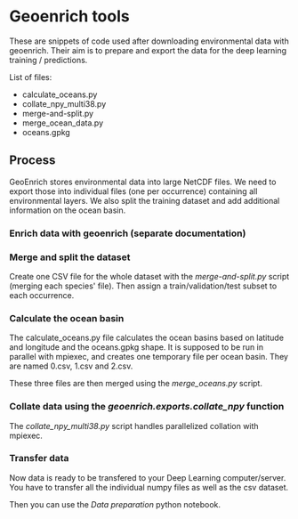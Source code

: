 # Geoenrich tools

These are snippets of code used after downloading environmental data with geoenrich.
Their aim is to prepare and export the data for the deep learning training / predictions.

List of files:
- calculate_oceans.py
- collate_npy_multi38.py
- merge-and-split.py
- merge_ocean_data.py
- oceans.gpkg

## Process

GeoEnrich stores environmental data into large NetCDF files. We need to export those into individual files (one per occurrence) containing all environmental layers.
We also split the training dataset and add additional information on the ocean basin.

### Enrich data with geoenrich (separate documentation)

### Merge and split the dataset

Create one CSV file for the whole dataset with the *merge-and-split.py* script (merging each species' file). Then assign a train/validation/test subset to each occurrence.

### Calculate the ocean basin

The calculate_oceans.py file calculates the ocean basins based on latitude and longitude and the oceans.gpkg shape.
It is supposed to be run in parallel with mpiexec, and creates one temporary file per ocean basin. They are named 0.csv, 1.csv and 2.csv.

These three files are then merged using the *merge_oceans.py* script. 

### Collate data using the *geoenrich.exports.collate_npy* function

The *collate_npy_multi38.py* script handles parallelized collation with mpiexec.

### Transfer data

Now data is ready to be transfered to your Deep Learning computer/server.
You have to transfer all the individual numpy files as well as the csv dataset.

Then you can use the *Data preparation* python notebook.